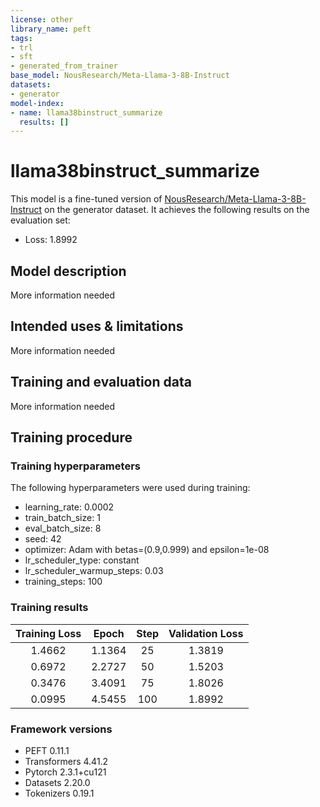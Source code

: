 ```yaml
---
license: other
library_name: peft
tags:
- trl
- sft
- generated_from_trainer
base_model: NousResearch/Meta-Llama-3-8B-Instruct
datasets:
- generator
model-index:
- name: llama38binstruct_summarize
  results: []
---
```


<!-- This model card has been generated automatically according to the information the Trainer had access to. You
should probably proofread and complete it, then remove this comment. -->

# llama38binstruct_summarize

This model is a fine-tuned version of [NousResearch/Meta-Llama-3-8B-Instruct](https://huggingface.co/NousResearch/Meta-Llama-3-8B-Instruct) on the generator dataset.
It achieves the following results on the evaluation set:
- Loss: 1.8992

## Model description

More information needed

## Intended uses & limitations

More information needed

## Training and evaluation data

More information needed

## Training procedure

### Training hyperparameters

The following hyperparameters were used during training:
- learning_rate: 0.0002
- train_batch_size: 1
- eval_batch_size: 8
- seed: 42
- optimizer: Adam with betas=(0.9,0.999) and epsilon=1e-08
- lr_scheduler_type: constant
- lr_scheduler_warmup_steps: 0.03
- training_steps: 100

### Training results

| Training Loss | Epoch  | Step | Validation Loss |
|:-------------:|:------:|:----:|:---------------:|
| 1.4662        | 1.1364 | 25   | 1.3819          |
| 0.6972        | 2.2727 | 50   | 1.5203          |
| 0.3476        | 3.4091 | 75   | 1.8026          |
| 0.0995        | 4.5455 | 100  | 1.8992          |


### Framework versions

- PEFT 0.11.1
- Transformers 4.41.2
- Pytorch 2.3.1+cu121
- Datasets 2.20.0
- Tokenizers 0.19.1